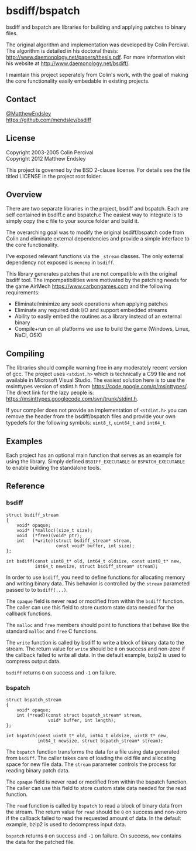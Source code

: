 bsdiff/bspatch
==============
bsdiff and bspatch are libraries for building and applying patches to binary
files.

The original algorithm and implementation was developed by Colin Percival.  The
algorithm is detailed in his doctoral thesis:
<http://www.daemonology.net/papers/thesis.pdf>.  For more information visit his
website at <http://www.daemonology.net/bsdiff/>.

I maintain this project seperately from Colin's work, with the goal of making
the core functionality easily embedable in existing projects.

Contact
-------
[@MatthewEndsley](https://twitter.com/#!/MatthewEndsley)  
<https://github.com/mendsley/bsdiff>

License
-------
Copyright 2003-2005 Colin Percival  
Copyright 2012 Matthew Endsley

This project is governed by the BSD 2-clause license. For details see the file
titled LICENSE in the project root folder.

Overview
--------
There are two separate libraries in the project, bsdiff and bspatch. Each are
self contained in bsdiff.c and bspatch.c The easiest way to integrate is to
simply copy the c file to your source folder and build it.

The overarching goal was to modify the original bsdiff/bspatch code from Colin
and eliminate external dependencies and provide a simple interface to the core
functionality.

I've exposed relevant functions via the `_stream` classes. The only external
dependency not exposed is `memcmp` in `bsdiff`.

This library generates patches that are not compatible with the original bsdiff
tool. The impompatibilities were motivated by the patching needs for the game
AirMech <https://www.carbongames.com> and the following requirements:

* Eliminate/minimize any seek operations when applying patches
* Eliminate any required disk I/O and support embedded streams
* Ability to easily embed the routines as a library instead of an external binary
* Compile+run on all platforms we use to build the game (Windows, Linux, NaCl, OSX)

Compiling
---------
The libraries should compile warning free in any moderately recent version of
gcc. The project uses `<stdint.h>` which is technically a C99 file and not
available in Microsoft Visual Studio. The easiest solution here is to use the
msinttypes version of stdint.h from <https://code.google.com/p/msinttypes/>.
The direct link for the lazy people is:
<https://msinttypes.googlecode.com/svn/trunk/stdint.h>.

If your compiler does not provide an implementation of `<stdint.h>` you can
remove the header from the bsdiff/bspatch files and provide your own typedefs
for the following symbols: `uint8_t`, `uint64_t` and `int64_t`.

Examples
--------
Each project has an optional main function that serves as an example for using
the library. Simply defined `BSDIFF_EXECUTABLE` or `BSPATCH_EXECUTABLE` to
enable building the standalone tools.

Reference
---------
### bsdiff

	struct bsdiff_stream
	{
		void* opaque;
		void* (*malloc)(size_t size);
		void  (*free)(void* ptr);
		int   (*write)(struct bsdiff_stream* stream,
					   const void* buffer, int size);
	};

	int bsdiff(const uint8_t* old, int64_t oldsize, const uint8_t* new,
	           int64_t newsize, struct bsdiff_stream* stream);
		

In order to use `bsdiff`, you need to define functions for allocating memory and
writing binary data. This behavior is controlled by the `stream` parameted
passed to to `bsdiff(...)`.

The `opaque` field is never read or modified from within the `bsdiff` function.
The caller can use this field to store custom state data needed for the callback
functions.

The `malloc` and `free` members should point to functions that behave like the
standard `malloc` and `free` C functions.

The `write` function is called by bsdiff to write a block of binary data to the
stream. The return value for `write` should be `0` on success and non-zero if
the callback failed to write all data. In the default example, bzip2 is used to
compress output data.

`bsdiff` returns `0` on success and `-1` on failure.

### bspatch

	struct bspatch_stream
	{
		void* opaque;
		int (*read)(const struct bspatch_stream* stream,
		            void* buffer, int length);
	};

	int bspatch(const uint8_t* old, int64_t oldsize, uint8_t* new,
	            int64_t newsize, struct bspatch_stream* stream);

The `bspatch` function transforms the data for a file using data generated from
`bsdiff`. The caller takes care of loading the old file and allocating space for
new file data.  The `stream` parameter controls the process for reading binary
patch data.

The `opaque` field is never read or modified from within the bspatch function.
The caller can use this field to store custom state data needed for the read
function.

The `read` function is called by `bspatch` to read a block of binary data from
the stream.  The return value for `read` should be `0` on success and non-zero
if the callback failed to read the requested amount of data. In the default
example, bzip2 is used to decompress input data.

`bspatch` returns `0` on success and `-1` on failure. On success, `new` contains
the data for the patched file.

